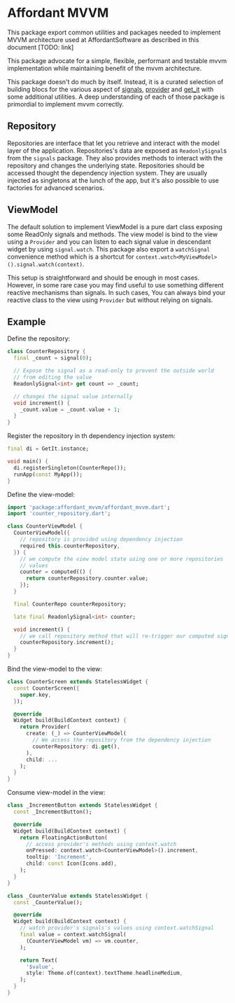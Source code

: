 # Affordant MVVM
This package export common utilities and packages needed to implement MVVM architecture used at AffordantSoftware as described in this document [TODO: link]

This package advocate for a simple, flexible, performant and testable mvvm implementation while maintaining benefit of the mvvm architecture.

This package doesn't do much by itself. Instead, it is a curated selection of building blocs for the various aspect of [signals](), [provider]() and [get_it]() with some additional utilities.
A deep understanding of each of those package is primordial to implement mvvm correctly.

## Repository
Repositories are interface that let you retrieve and interact with the model layer of the application.
Repositories's data are exposed as `ReadonlySignal`s from the `signals` package. They also provides methods to interact with the repository and changes the underlying state.
Repositories should be accessed thought the dependency injection system. They are usually injected as singletons at the lunch of the app, but it's also possible to use factories for advanced scenarios.

## ViewModel
The default solution to implement ViewModel is a pure dart class exposing some ReadOnly signals and methods. The view model is bind to the view using a `Provider` and you can listen to each signal value in descendant widget by using `signal.watch`.
This package also export a `watchSignal` convenience method which is a shortcut for `context.watch<MyViewModel>().signal.watch(context)`.

This setup is straightforward and should be enough in most cases. However, in some rare case you may find useful to use something different reactive mechanisms than signals. In such cases, You can always bind your reactive class to the view using `Provider` but without relying on signals.

## Example
Define the repository:
```dart
class CounterRepository {
  final _count = signal(0);

  // Expose the signal as a read-only to prevent the outside world 
  // from editing the value
  ReadonlySignal<int> get count => _count;

  // changes the signal value internally
  void increment() {
    _count.value = _count.value + 1;
  }
}
```

Register the repository in th dependency injection system:
```dart
final di = GetIt.instance;

void main() {
  di.registerSingleton(CounterRepo());
  runApp(const MyApp());
}
```

Define the view-model:
```dart
import 'package:affordant_mvvm/affordant_mvvm.dart';
import 'counter_repository.dart';

class CounterViewModel {
  CounterViewModel({
    // repository is provided using dependency injection
    required this.counterRepository,
  }) {
    // we compute the view model state using one or more repositories 
    // values
    counter = computed(() {
      return counterRepository.counter.value;
    });
  }

  final CounterRepo counterRepository;

  late final ReadonlySignal<int> counter;

  void increment() {
    // we call repository method that will re-trigger our computed signal
    counterRepository.increment();
  }
}
```

Bind the view-model to the view:
```dart
class CounterScreen extends StatelessWidget {
  const CounterScreen({
    super.key,
  });

  @override
  Widget build(BuildContext context) {
    return Provider(
      create: (_) => CounterViewModel(
        // We access the repository from the dependency injection
        counterRepository: di.get(),
      ),
      child: ...
    );
  }
}
```

Consume view-model in the view:
```dart
class _IncrementButton extends StatelessWidget {
  const _IncrementButton();

  @override
  Widget build(BuildContext context) {
    return FloatingActionButton(
      // access provider's methods using context.watch
      onPressed: context.watch<CounterViewModel>().increment,
      tooltip: 'Increment',
      child: const Icon(Icons.add),
    );
  }
}

class _CounterValue extends StatelessWidget {
  const _CounterValue();

  @override
  Widget build(BuildContext context) {
    // watch provider's signals's values using context.watchSignal
    final value = context.watchSignal(
      (CounterViewModel vm) => vm.counter,
    );

    return Text(
      '$value',
      style: Theme.of(context).textTheme.headlineMedium,
    );
  }
}
```